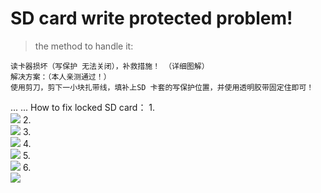 
# SD card write protected problem!

> the method to handle it:

    读卡器损坏（写保护 无法关闭），补救措施！ （详细图解）
    解决方案：（本人亲测通过！）
    使用剪刀，剪下一小块扎带线，填补上SD 卡套的写保护位置，并使用透明胶带固定住即可！

...
...
How to fix locked SD card： 
1.  
  ![](https://github.com/xgqfrms/my-problems-handler/tree/master/images/x.png)
2.  
  ![](https://github.com/xgqfrms/my-problems-handler/tree/master/images/x.png)
3.  
  ![](https://github.com/xgqfrms/my-problems-handler/tree/master/images/x.png)
4.  
  ![](https://github.com/xgqfrms/my-problems-handler/tree/master/images/x.png)
5.  
  ![](https://github.com/xgqfrms/my-problems-handler/tree/master/images/x.png)
6.  
  ![](https://github.com/xgqfrms/my-problems-handler/tree/master/images/x.png)
